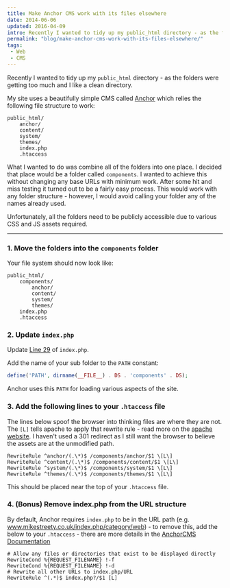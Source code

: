 ```yaml
---
title: Make Anchor CMS work with its files elsewhere
date: 2014-06-06
updated: 2016-04-09
intro: Recently I wanted to tidy up my public_html directory - as the folders were getting too much and I like a clean directory.
permalink: "blog/make-anchor-cms-work-with-its-files-elsewhere/"
tags:
 - Web
 - CMS
---
```


Recently I wanted to tidy up my `public_html` directory - as the folders were getting too much and I like a clean directory.

My site uses a beautifully simple CMS called [Anchor](http://anchorcms.com/) which relies the following file structure to work:

```
public_html/
	anchor/
	content/
	system/
	themes/
	index.php
	.htaccess
```

What I wanted to do was combine all of the folders into one place. I decided that place would be a folder called `components`. I wanted to achieve this without changing any base URLs with minimum work. After some hit and miss testing it turned out to be a fairly easy process. This would work with any folder structure - however, I would avoid calling your folder any of the names already used.

Unfortunately, all the folders need to be publicly accessible due to various CSS and JS assets required.

- - -

### 1. Move the folders into the `components` folder

Your file system should now look like:

```
public_html/
	components/
		anchor/
		content/
		system/
		themes/
	index.php
	.htaccess
```

### 2. Update `index.php`

Update [Line 29](https://github.com/anchorcms/anchor-cms/blob/master/index.php#L29) of `index.php`.

Add the name of your sub folder to the `PATH` constant:

```php
define('PATH', dirname(__FILE__) . DS . 'components' . DS);
```

Anchor uses this `PATH` for loading various aspects of the site.

### 3. Add the following lines to your `.htaccess` file

The lines below spoof the browser into thinking files are where they are not. The `[L]` tells apache to apply that rewrite rule - read more on the [apache website](http://httpd.apache.org/docs/2.2/rewrite/flags.html#flag_l). I haven't used a 301 redirect as I still want the browser to believe the assets are at the unmodified path.

```apacheconf
RewriteRule ^anchor/(.\*)$ /components/anchor/$1 \[L\]
RewriteRule ^content/(.\*)$ /components/content/$1 \[L\]
RewriteRule ^system/(.\*)$ /components/system/$1 \[L\]
RewriteRule ^themes/(.\*)$ /components/themes/$1 \[L\]
```

This should be placed near the top of your `.htaccess` file.

### 4. (Bonus) Remove index.php from the URL structure

By default, Anchor requires `index.php` to be in the URL path (e.g. www.mikestreety.co.uk/index.php/category/web) - to remove this, add the below to your `.htaccess` - there are more details in the [AnchorCMS Documentation](http://anchorcms.com/docs/getting-started/configuration)

```apacheconf
# Allow any files or directories that exist to be displayed directly
RewriteCond %{REQUEST_FILENAME} !-f
RewriteCond %{REQUEST_FILENAME} !-d
# Rewrite all other URLs to index.php/URL
RewriteRule ^(.*)$ index.php?/$1 [L]
```
